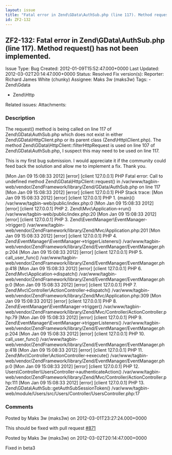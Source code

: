 ```yaml
---
layout: issue
title: "Fatal error in Zend\GData\AuthSub.php (line 117). Method request() has not been implemented."
id: ZF2-132
---
```


ZF2-132: Fatal error in Zend\\GData\\AuthSub.php (line 117). Method request() has not been implemented.
-------------------------------------------------------------------------------------------------------

 Issue Type: Bug Created: 2012-01-09T15:52:47.000+0000 Last Updated: 2012-03-02T20:14:47.000+0000 Status: Resolved Fix version(s): 
 Reporter:  Richard James White (chunky)  Assignee:  Maks 3w (maks3w)  Tags: - Zend\\Gdata
- Zend\\Http
 
 Related issues: 
 Attachments: 
### Description

The request() method is being called on line 117 of Zend\\GData\\AuthSub.php which does not exist in either Zend\\GData\\HttpClient.php or its parent class (Zend\\Http\\Client.php). The method Zend\\GData\\HttpClient::filterHttpRequest is used on line 107 of Zend\\GData\\AuthSub.php, I suspect this may need to be used on line 117.

This is my first bug submission. I would appreciate it if the community could feed back the solution and allow me to implement a fix. Thank you.

[Mon Jan 09 15:08:33 2012] [error] [client 127.0.0.1] PHP Fatal error: Call to undefined method Zend\\GData\\HttpClient::request() in /var/www/tagbin-web/vendor/ZendFramework/library/Zend/GData/AuthSub.php on line 117 [Mon Jan 09 15:08:33 2012] [error] [client 127.0.0.1] PHP Stack trace: [Mon Jan 09 15:08:33 2012] [error] [client 127.0.0.1] PHP 1. {main}() /var/www/tagbin-web/public/index.php:0 [Mon Jan 09 15:08:33 2012] [error] [client 127.0.0.1] PHP 2. Zend\\Mvc\\Application->run() /var/www/tagbin-web/public/index.php:20 [Mon Jan 09 15:08:33 2012] [error] [client 127.0.0.1] PHP 3. Zend\\EventManager\\EventManager->trigger() /var/www/tagbin-web/vendor/ZendFramework/library/Zend/Mvc/Application.php:201 [Mon Jan 09 15:08:33 2012] [error] [client 127.0.0.1] PHP 4. Zend\\EventManager\\EventManager->triggerListeners() /var/www/tagbin-web/vendor/ZendFramework/library/Zend/EventManager/EventManager.php:204 [Mon Jan 09 15:08:33 2012] [error] [client 127.0.0.1] PHP 5. call\_user\_func() /var/www/tagbin-web/vendor/ZendFramework/library/Zend/EventManager/EventManager.php:418 [Mon Jan 09 15:08:33 2012] [error] [client 127.0.0.1] PHP 6. Zend\\Mvc\\Application->dispatch() /var/www/tagbin-web/vendor/ZendFramework/library/Zend/EventManager/EventManager.php:0 [Mon Jan 09 15:08:33 2012] [error] [client 127.0.0.1] PHP 7. Zend\\Mvc\\Controller\\ActionController->dispatch() /var/www/tagbin-web/vendor/ZendFramework/library/Zend/Mvc/Application.php:309 [Mon Jan 09 15:08:33 2012] [error] [client 127.0.0.1] PHP 8. Zend\\EventManager\\EventManager->trigger() /var/www/tagbin-web/vendor/ZendFramework/library/Zend/Mvc/Controller/ActionController.php:79 [Mon Jan 09 15:08:33 2012] [error] [client 127.0.0.1] PHP 9. Zend\\EventManager\\EventManager->triggerListeners() /var/www/tagbin-web/vendor/ZendFramework/library/Zend/EventManager/EventManager.php:204 [Mon Jan 09 15:08:33 2012] [error] [client 127.0.0.1] PHP 10. call\_user\_func() /var/www/tagbin-web/vendor/ZendFramework/library/Zend/EventManager/EventManager.php:418 [Mon Jan 09 15:08:33 2012] [error] [client 127.0.0.1] PHP 11. Zend\\Mvc\\Controller\\ActionController->execute() /var/www/tagbin-web/vendor/ZendFramework/library/Zend/EventManager/EventManager.php:0 [Mon Jan 09 15:08:33 2012] [error] [client 127.0.0.1] PHP 12. Users\\Controller\\UsersController->authenticateAction() /var/www/tagbin-web/vendor/ZendFramework/library/Zend/Mvc/Controller/ActionController.php:111 [Mon Jan 09 15:08:33 2012] [error] [client 127.0.0.1] PHP 13. Zend\\GData\\AuthSub::getAuthSubSessionToken() /var/www/tagbin-web/module/Users/src/Users/Controller/UsersController.php:17

 

 

### Comments

Posted by Maks 3w (maks3w) on 2012-03-01T23:27:24.000+0000

This should be fixed with pull request [\#871](https://github.com/zendframework/zf2/pull/871)

 

 

Posted by Maks 3w (maks3w) on 2012-03-02T20:14:47.000+0000

Fixed in beta3

 

 